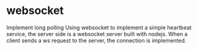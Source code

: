 # websocket
Implement long polling
Using websocket to implement a simple heartbeat service, the server side is a websocket server built with nodejs.
When a client sends a ws request to the server, the connection is implemented.
